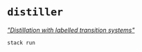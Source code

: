 # `distiller`

[_"Distillation with labelled transition systems"_](https://www.researchgate.net/publication/220989857_Distillation_with_labelled_transition_systems)

```
stack run
```

